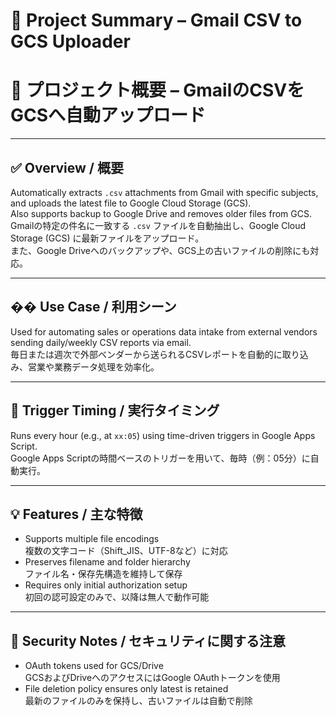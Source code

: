 # 📘 Project Summary – Gmail CSV to GCS Uploader  
# 📘 プロジェクト概要 – GmailのCSVをGCSへ自動アップロード

---

## ✅ Overview / 概要  
Automatically extracts `.csv` attachments from Gmail with specific subjects, and uploads the latest file to Google Cloud Storage (GCS).  
Also supports backup to Google Drive and removes older files from GCS.  
Gmailの特定の件名に一致する `.csv` ファイルを自動抽出し、Google Cloud Storage (GCS) に最新ファイルをアップロード。  
また、Google Driveへのバックアップや、GCS上の古いファイルの削除にも対応。

---

## �� Use Case / 利用シーン  
Used for automating sales or operations data intake from external vendors sending daily/weekly CSV reports via email.  
毎日または週次で外部ベンダーから送られるCSVレポートを自動的に取り込み、営業や業務データ処理を効率化。

---

## 🔄 Trigger Timing / 実行タイミング  
Runs every hour (e.g., at `xx:05`) using time-driven triggers in Google Apps Script.  
Google Apps Scriptの時間ベースのトリガーを用いて、毎時（例：05分）に自動実行。

---

## 💡 Features / 主な特徴  
- Supports multiple file encodings  
  複数の文字コード（Shift_JIS、UTF-8など）に対応  
- Preserves filename and folder hierarchy  
  ファイル名・保存先構造を維持して保存  
- Requires only initial authorization setup  
  初回の認可設定のみで、以降は無人で動作可能

---

## 🔐 Security Notes / セキュリティに関する注意  
- OAuth tokens used for GCS/Drive  
  GCSおよびDriveへのアクセスにはGoogle OAuthトークンを使用  
- File deletion policy ensures only latest is retained  
  最新のファイルのみを保持し、古いファイルは自動で削除
